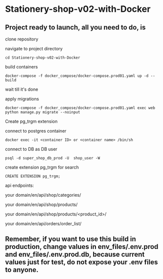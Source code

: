 # Stationery-shop-v02-with-Docker

## Project ready to launch, all you need to do, is

clone repository

navigate to project directory
```
cd Stationery-shop-v02-with-Docker
```
build containers
```
docker-compose -f docker_compose/docker-compose.prod01.yaml up -d --build
```
wait till it's done

apply migrations
```
docker-compose -f docker_compose/docker-compose.prod01.yaml exec web python manage.py migrate --noinput
```
Create pg_trgm extension

connect to postgres container
```
docker exec -it <container ID> or <container name> /bin/sh
```
connect to DB as DB user
```
psql -d super_shop_db_prod -U  shop_user -W
```
create extension pg_trgm for search
```
CREATE EXTENSION pg_trgm;
```
api endpoints:

your domain/en/api/shop/categories/

your domain/en/api/shop/products/

your domain/en/api/shop/products/<product_id>/

your domain/en/api/orders/order_list/

## Remember, if you want to use this build in production, change values in env_files/.env.prod and env_files/.env.prod.db, because current values just for test, do not expose your .env files to anyone.
